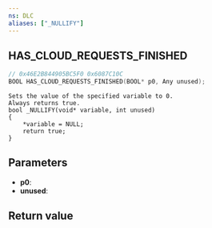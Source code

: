 ```yaml
---
ns: DLC
aliases: ["_NULLIFY"]
---
```

## HAS_CLOUD_REQUESTS_FINISHED

```c
// 0x46E2B844905BC5F0 0x6087C10C
BOOL HAS_CLOUD_REQUESTS_FINISHED(BOOL* p0, Any unused);
```

```
Sets the value of the specified variable to 0.  
Always returns true.  
bool _NULLIFY(void* variable, int unused)  
{  
    *variable = NULL;  
    return true;  
}  
```

## Parameters
* **p0**:
* **unused**:

## Return value
